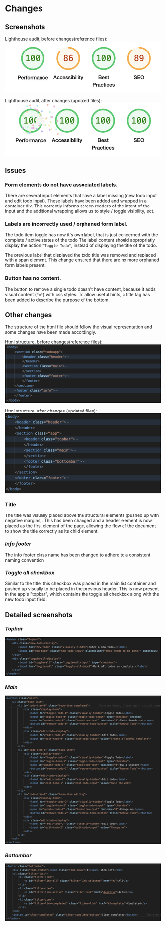# Changes

## Screenshots

Lighthouse audit, before changes(reference files):
![](scores_before.png)

Lighthouse audit, after changes (updated files):
![](scores_after.png)

## Issues

### **Form elements do not have associated labels.**

There are several input elements that have a label missing (new todo input and edit todo input).
These labels have been added and wrapped in a container div. 
This correctly informs screen readers of the intent of the input and the additional wrapping allows us to style / toggle visibility, ect. 

### **Labels are incorrectly used / orphaned form label.**

The todo item toggle has now it's own label, that is just concerned with the complete / active states of the todo
The label content should appropriatly display the action `"Toggle Todo"`, instead of displaying the title of the todo. 

The previous label that displayed the todo title was removed and replaced with a span element.
This change ensured that there are no more orphaned form labels present.

### **Button has no content.**

The button to remove a single todo doesn't have content, because it adds visual content (`"x"`) with css styles. 
To allow useful hints, a title tag has been added to describe the purpose of the bottom. 

## Other changes

The structure of the html file should follow the visual representation and some changes have been made accordingly. 

Html structure, before changes(reference files):
![](structure_before.png)

Html structure, after changes (updated files):
![](structure_after.png)

### **Title**

The title was visually placed above the structural elements (pushed up with negative margins).
This has been changed and a header element is now placed as the first element of the page, allowing the flow of the document to show the title correctly as its child element. 

### ***Info footer***

The info footer class name has been changed to adhere to a consistent naming convention

### ***Toggle all checkbox***
Similar to the title, this checkbox was placed in the main list container and pushed up visually to be placed in the previous header. This is now present in the app's "topbar", which contains the toggle all checkbox along with the new todo input field. 

## Detailed screenshots

### ***Topbar***

![](structure_topbar.png)

### ***Main***

![](structure_main.png)

### ***Bottombar***

![](structure_bottombar.png)